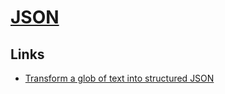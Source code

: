 # [JSON](https://www.json.org)

## Links

- [Transform a glob of text into structured JSON](https://transform.isthe.link/?)
